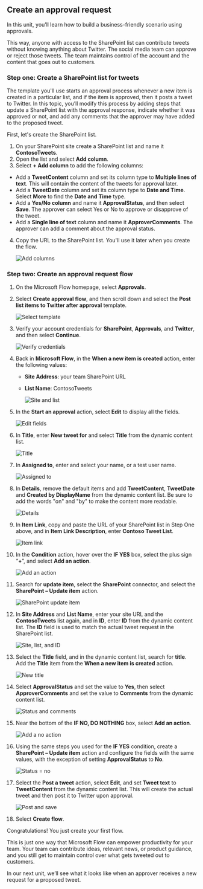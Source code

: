 ## Create an approval request
In this unit, you’ll learn how to build a business-friendly scenario using approvals.

This way, anyone with access to the SharePoint list can contribute tweets without knowing anything about Twitter. The social media team can approve or reject those tweets. The team maintains control of the account and the content that goes out to customers. 

### Step one: Create a SharePoint list for tweets
The template you'll use starts an approval process whenever a new item is created in a particular list, and if the item is approved, then it posts a tweet to Twitter. In this topic, you’ll modify this process by adding steps that update a SharePoint list with the approval response, indicate whether it was approved or not, and add any comments that the approver may have added to the proposed tweet. 

First, let's create the SharePoint list.

1. On your SharePoint site create a SharePoint list and name it **ContosoTweets**.
1. Open the list and select **Add column**.
1. Select **+ Add column** to add the following columns:
  
 - Add a **TweetContent** column and set its column type to **Multiple lines of text**. This will contain the content of the tweets for approval later.
 - Add a **TweetDate** column and set its column type to **Date and Time**. Select **More** to find the **Date and Time** type.
  - Add a **Yes/No column** and name it **ApprovalStatus**, and then  select **Save**. The approver can select Yes or No to approve or disapprove of the tweet.
  - Add a **Single line of text** column and name it **ApproverComments**. The approver can add a comment about the approval status.
4. Copy the URL to the SharePoint list. You'll use it later when you create the flow.

      ![Add columns](../media/new-columns.png)

### Step two: Create an approval request flow
1. On the Microsoft Flow homepage, select **Approvals**.
1. Select **Create approval flow**, and then scroll down and select the **Post list items to Twitter after approval** template. 
   
    ![Select template](../media/create-approval.png)
2. Verify your account credentials for **SharePoint**, **Approvals**, and **Twitter**, and then select **Continue**. 
   
    ![Verify credentials](../media/verify-credentials.png)



1. Back in **Microsoft Flow**, in the **When a new item is created** action, enter the following values:
   
   * **Site Address**: your team SharePoint URL
   * **List Name**: ContosoTweets
     
     ![Site and list](../media/site-address.png)
3. In the **Start an approval** action, select **Edit** to display all the fields. 
   
    ![Edit fields](../media/edit-all-fields.png)
4. In **Title**, enter **New tweet for** and select **Title** from the dynamic content list. 
   
    ![Title](../media/tweet-title.png)
5. In **Assigned to**, enter and select your name, or a test user name. 
   
    ![Assigned to](../media/tweet-assigned-to.png)
6. In **Details**, remove the default items and add **TweetContent**, **TweetDate** and **Created by DisplayName** from the dynamic content list. Be sure to add the words "on" and "by" to make the content more readable. 
   
    ![Details](../media/tweet-details.png)
7. In **Item Link**, copy and paste the URL of your SharePoint list in Step One above, and in **Item Link Description**, enter **Contoso Tweet List**. 
   
    ![Item link](../media/tweet-item-link.png)
8. In the **Condition** action, hover over the **IF YES** box, select the plus sign “**+**”, and select **Add an action**. 
   
    ![Add an action](../media/add-an-action.png)
9. Search for **update item**, select the **SharePoint** connector, and select the **SharePoint – Update item** action.
   
    ![SharePoint update item](../media/update-item.png)
10. In **Site Address** and **List Name**, enter your site URL and the **ContosoTweets** list again, and in **ID**, enter **ID** from the dynamic content list. The **ID** field is used to match the actual tweet request in the SharePoint list.
    
     ![Site, list, and ID](../media/address-list-id.png)
11. Select the **Title** field, and in the dynamic content list, search for **title**. Add the **Title** item from the **When a new item is created** action. 
    
     ![New title](../media/add-title.png)
12. Select **ApprovalStatus** and set the value to **Yes**, then select **ApproverComments** and set the value to **Comments** from the dynamic content list. 
    
     ![Status and comments](../media/approver-status.png)
13. Near the bottom of the **IF NO, DO NOTHING** box, select **Add an action**.
    
     ![Add a no action](../media/add-a-no-action.png)
14. Using the same steps you used for the **IF YES** condition, create a **SharePoint – Update item** action and configure the fields with the same values, with the exception of setting **ApprovalStatus** to **No**. 
    
     ![Status = no](../media/status-no.png)
15. Select the **Post a tweet** action, select **Edit**, and set **Tweet text** to **TweetContent** from the dynamic content list. This will create the actual tweet and then post it to Twitter upon approval. 
    
     ![Post and save](../media/post-tweet.png)
1. Select **Create flow**.

Congratulations! You just create your first flow. 

This is just one way that Microsoft Flow can empower productivity for your team. Your team can contribute ideas, relevant news, or product guidance, and you still get to maintain control over what gets tweeted out to customers.

In our next unit, we’ll see what it looks like when an approver receives a new request for a proposed tweet.